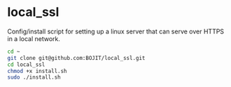 # local_ssl
Config/install script for setting up a linux server that can serve over HTTPS in a local network.

```bash
cd ~
git clone git@github.com:BOJIT/local_ssl.git
cd local_ssl
chmod +x install.sh
sudo ./install.sh
```
